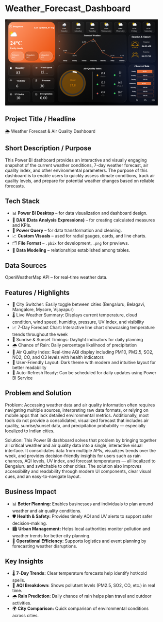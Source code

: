 # Weather_Forecast_Dashboard

![Weather_Forecast_Dashboard](https://github.com/siddum8218/Weather_Forecast_Dashboard/blob/main/Snapshot_of_Weather_forecast_Dashboard.png)

## Project Title / Headline
🌦️ Weather Forecast & Air Quality Dashboard

## Short Description / Purpose
This Power BI dashboard provides an interactive and visually engaging snapshot of the current weather conditions, 
7-day weather forecast, air quality index, and other environmental parameters. 
The purpose of this dashboard is to enable users to quickly assess climate conditions, track air quality levels, 
and prepare for potential weather changes based on reliable forecasts.

## Tech Stack
- 📊 **Power BI Desktop** – for data visualization and dashboard design.
- 🧮 **DAX (Data Analysis Expressions)** – for creating calculated measures and KPIs.
- 🔄 **Power Query** – for data transformation and cleaning.
- 📈 **Custom Visuals** – used for radial gauges, cards, and line charts.
- 🗂️ **File Format** – `.pbix` for development, `.png` for previews.
- 🔗 **Data Modeling** – relationships established among tables.


## Data Sources
OpenWeatherMap API – for real-time weather data.

## Features / Highlights
- 📍 City Switcher: Easily toggle between cities (Bengaluru, Belagavi, Mangalore, Mysore, Vijayapur)
- 🌡️ Live Weather Summary: Displays current temperature, cloud condition, wind speed, humidity, pressure, UV Index, and visibility
- 📈 7-Day Forecast Chart: Interactive line chart showcasing temperature trends throughout the week
- 🌅 Sunrise & Sunset Timings: Daylight indicators for daily planning
- 🌧️ Chance of Rain: Daily percentage likelihood of precipitation
- 🧪 Air Quality Index: Real-time AQI display including PM10, PM2.5, SO2, NO2, CO, and O3 levels with health indicators
- 🎯 User-Friendly Layout: Dark theme with modern and intuitive layout for better readability
- 🔄 Auto-Refresh Ready: Can be scheduled for daily updates using Power BI Service


## Problem and Solution
Problem:
Accessing weather data and air quality information often requires navigating multiple sources, interpreting raw data formats, 
or relying on mobile apps that lack detailed environmental metrics. Additionally, most tools do not provide a consolidated, 
visualized forecast that includes air quality, sunrise/sunset data, and precipitation probability — especially localized to Indian cities.

Solution:
This Power BI dashboard solves that problem by bringing together all critical weather and air quality data into a single, 
interactive visual interface. It consolidates data from multiple APIs, visualizes trends over the week, and provides 
decision-friendly insights for users such as rain chances, AQI levels, UV index, and forecast temperatures — all localized 
to Bengaluru and switchable to other cities. The solution also improves accessibility and readability through modern UI components, 
clear visual cues, and an easy-to-navigate layout.

## Business Impact
- 📊 **Better Planning:** Enables businesses and individuals to plan around weather and air quality conditions.
- 🛡️ **Health & Safety:** Provides timely AQI and UV alerts to support safer decision-making.
- 🏙️ **Urban Management:** Helps local authorities monitor pollution and weather trends for better city planning.
- 🚛 **Operational Efficiency:** Supports logistics and event planning by forecasting weather disruptions.


## Key Insights
- 🌡️ **7-Day Trends:** Clear temperature forecasts help identify hot/cold spells.
- 🧪 **AQI Breakdown:** Shows pollutant levels (PM2.5, SO2, CO, etc.) in real time.
- 🌧️ **Rain Prediction:** Daily chance of rain helps plan travel and outdoor activities.
- 🌍 **City Comparison:** Quick comparison of environmental conditions across cities.




